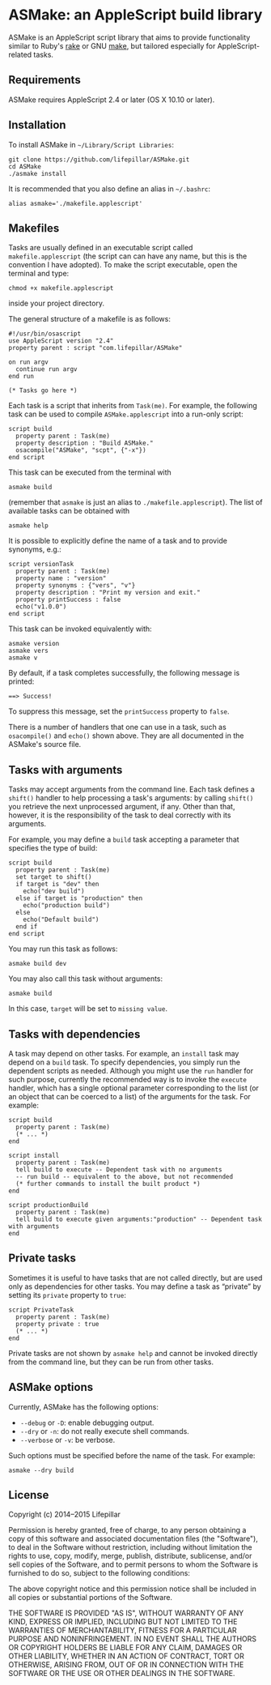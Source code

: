 # ASMake: an AppleScript build library

ASMake is an AppleScript script library that aims to provide functionality
similar to Ruby's [rake](http://rake.rubyforge.org)
or GNU [make](https://www.gnu.org/software/make/manual/make.html), but tailored
especially for AppleScript-related tasks.

## Requirements

ASMake requires AppleScript 2.4 or later (OS X 10.10 or later).

## Installation

To install ASMake in `~/Library/Script Libraries`:

    git clone https://github.com/lifepillar/ASMake.git
    cd ASMake
    ./asmake install

It is recommended that you also define an alias in `~/.bashrc`:

    alias asmake='./makefile.applescript'


## Makefiles

Tasks are usually defined in an executable script called `makefile.applescript`
(the script can can have any name, but this is the convention I have adopted).
To make the script executable, open the terminal and type:

    chmod +x makefile.applescript

inside your project directory.

The general structure of a makefile is as follows:

    #!/usr/bin/osascript
    use AppleScript version "2.4"
    property parent : script "com.lifepillar/ASMake"

    on run argv
      continue run argv
    end run

    (* Tasks go here *)

Each task is a script that inherits from `Task(me)`. For example, the following
task can be used to compile `ASMake.applescript` into a run-only script:

    script build
      property parent : Task(me)
      property description : "Build ASMake."
      osacompile("ASMake", "scpt", {"-x"})
    end script

This task can be executed from the terminal with

    asmake build

(remember that `asmake` is just an alias to `./makefile.applescript`).
The list of available tasks can be obtained with

    asmake help

It is possible to explicitly define the name of a task and to provide synonyms,
e.g.:

    script versionTask
      property parent : Task(me)
      property name : "version"
      property synonyms : {"vers", "v"}
      property description : "Print my version and exit."
      property printSuccess : false
      echo("v1.0.0")
    end script

This task can be invoked equivalently with:

    asmake version
    asmake vers
    asmake v

By default, if a task completes successfully, the following message is printed:

    ==> Success!

To suppress this message, set the `printSuccess` property to `false`.

There is a number of handlers that one can use in a task, such as `osacompile()`
and `echo()` shown above. They are all documented in the ASMake's source file.


## Tasks with arguments

Tasks may accept arguments from the command line. Each task defines a
`shift()` handler to help processing a task's arguments: by calling `shift()`
you retrieve the next unprocessed argument, if any. Other than that, however,
it is the responsibility of the task to deal correctly with its arguments.

For example, you may define a `build` task accepting a parameter that
specifies the type of build:

    script build
      property parent : Task(me)
      set target to shift()
      if target is "dev" then
        echo("dev build")
      else if target is "production" then
        echo("production build")
      else
        echo("Default build")
      end if
    end script

You may run this task as follows:

    asmake build dev

You may also call this task without arguments:

    asmake build

In this case, `target` will be set to `missing value`.


## Tasks with dependencies

A task may depend on other tasks. For example, an `install` task may depend on a
`build` task. To specify dependencies, you simply run the dependent scripts
as needed. Although you might use the `run` handler for such purpose, currently
the recommended way is to invoke the `execute` handler, which has a single
optional parameter corresponding to the list (or an object that can be
coerced to a list) of the arguments for the task. For example:

    script build
      property parent : Task(me)
      (* ... *)
    end

    script install
      property parent : Task(me)
      tell build to execute -- Dependent task with no arguments
      -- run build -- equivalent to the above, but not recommended
      (* further commands to install the built product *)
    end

    script productionBuild
      property parent : Task(me)
      tell build to execute given arguments:"production" -- Dependent task with arguments
    end


## Private tasks

Sometimes it is useful to have tasks that are not called directly, but are used
only as dependencies for other tasks. You may define a task as “private”
by setting its `private` property to `true`:

    script PrivateTask
      property parent : Task(me)
      property private : true
      (* ... *)
    end

Private tasks are not shown by `asmake help` and cannot be invoked directly from
the command line, but they can be run from other tasks.


## ASMake options

Currently, ASMake has the following options:

- `--debug` or `-D`: enable debugging output.
- `--dry` or `-n`: do not really execute shell commands.
- `--verbose` or `-v`: be verbose.

Such options must be specified before the name of the task. For example:

    asmake --dry build


## License

Copyright (c) 2014–2015 Lifepillar

Permission is hereby granted, free of charge, to any person obtaining a copy
of this software and associated documentation files (the "Software"), to deal
in the Software without restriction, including without limitation the rights
to use, copy, modify, merge, publish, distribute, sublicense, and/or sell
copies of the Software, and to permit persons to whom the Software is
furnished to do so, subject to the following conditions:

The above copyright notice and this permission notice shall be included in
all copies or substantial portions of the Software.

THE SOFTWARE IS PROVIDED "AS IS", WITHOUT WARRANTY OF ANY KIND, EXPRESS OR
IMPLIED, INCLUDING BUT NOT LIMITED TO THE WARRANTIES OF MERCHANTABILITY,
FITNESS FOR A PARTICULAR PURPOSE AND NONINFRINGEMENT. IN NO EVENT SHALL THE
AUTHORS OR COPYRIGHT HOLDERS BE LIABLE FOR ANY CLAIM, DAMAGES OR OTHER
LIABILITY, WHETHER IN AN ACTION OF CONTRACT, TORT OR OTHERWISE, ARISING FROM,
OUT OF OR IN CONNECTION WITH THE SOFTWARE OR THE USE OR OTHER DEALINGS IN
THE SOFTWARE.
